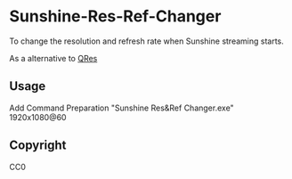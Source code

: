 # Sunshine-Res-Ref-Changer

To change the resolution and refresh rate when Sunshine streaming starts.

As a alternative to [QRes](https://docs.lizardbyte.dev/projects/sunshine/en/latest/about/app_examples.html#changing-resolution-and-refresh-rate-windows)

## Usage

Add Command Preparation "Sunshine Res&Ref Changer.exe" 1920x1080@60

## Copyright

CC0
